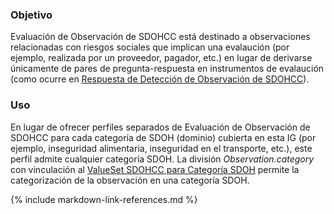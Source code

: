 ### Objetivo

Evaluación de Observación de SDOHCC está destinado a observaciones relacionadas con riesgos sociales que implican una evalaución (por ejemplo, realizada por un proveedor, pagador, etc.) en lugar de derivarse únicamente de pares de pregunta-respuesta en instrumentos de evalaución (como ocurre en [Respuesta de Detección de Observación de SDOHCC](StructureDefinition-SDOHCC-ObservationScreeningResponseCL.html)).

### Uso

En lugar de ofrecer perfiles separados de Evaluación de Observación de SDOHCC para cada categoría de SDOH (dominio) cubierta en esta IG (por ejemplo, inseguridad alimentaria, inseguridad en el transporte, etc.), este perfil admite cualquier categoría SDOH. La división *Observation.category* con vinculación al [ValueSet SDOHCC para Categoría SDOH](ValueSet-SDOHCC-ValueSetSDOHCategoryCL.html) permite la categorización de la observación en una categoría SDOH. 

{% include markdown-link-references.md %}